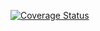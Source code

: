 [![Coverage Status](https://coveralls.io/repos/github/RiheiFestora/Software-Testing-Assignment/badge.svg?branch=main)](https://coveralls.io/github/RiheiFestora/Software-Testing-Assignment?branch=main)
